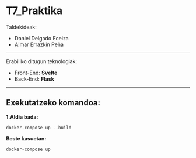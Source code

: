 # T7_Praktika
Taldekideak:
- Daniel Delgado Eceiza 
- Aimar Errazkin Peña
---
Erabiliko ditugun teknologiak:
- Front-End: **Svelte**
- Back-End: **Flask**

---
## Exekutatzeko komandoa:
**1.Aldia bada:**
```
docker-compose up --build 
```
**Beste kasuetan:**
```
docker-compose up
```